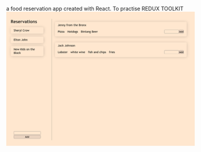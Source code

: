 a food reservation app created with React.
To practise REDUX TOOLKIT
![Screenshot of the site](./screenshots/38.food-reservation-app.png)
